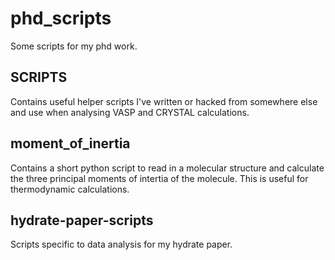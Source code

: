# phd_scripts
Some scripts for my phd work.

## SCRIPTS
Contains useful helper scripts I've written or hacked from somewhere else and use when analysing VASP and CRYSTAL calculations.

## moment_of_inertia
Contains a short python script to read in a molecular structure and calculate the three principal moments of intertia of the molecule. This is useful for thermodynamic calculations.

## hydrate-paper-scripts
Scripts specific to data analysis for my hydrate paper.
